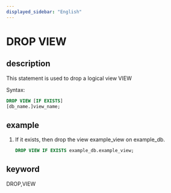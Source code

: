 ```yaml
---
displayed_sidebar: "English"
---
```


# DROP VIEW

## description

This statement is used to drop a logical view VIEW

Syntax:

```sql
DROP VIEW [IF EXISTS]
[db_name.]view_name;
```

## example

1. If it exists, then drop the view example_view on example_db.

    ```sql
    DROP VIEW IF EXISTS example_db.example_view;
    ```

## keyword

DROP,VIEW
